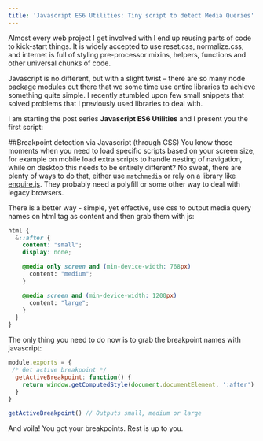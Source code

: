 ```yaml
---
title: 'Javascript ES6 Utilities: Tiny script to detect Media Queries'
---
```


Almost every web project I get involved with I end up reusing parts of code to kick-start things. It is widely accepted to use reset.css, normalize.css, and internet is full of styling pre-processor mixins, helpers, functions and other universal chunks of code.

Javascript is no different, but with a slight twist – there are so many node package modules out there that we some time use entire libraries to achieve something quite simple. I recently stumbled upon few small snippets that solved problems that I previously used libraries to deal with. 

I am starting the post series **Javascript ES6 Utilities** and I present you the first script: 


##Breakpoint detection via Javascript (through CSS)
You know those moments when you need to load specific scripts based on your screen size, for example on mobile load extra scripts to handle nesting of navigation, while on desktop this needs to be entirely different? No sweat, there are plenty of ways to do that, either use `matchmedia` or rely on a library like [enquire.js](http://wicky.nillia.ms/enquire.js/ "Enquire.js"). They probably need a polyfill or some other way to deal with legacy browsers. 

There is a better way - simple, yet effective, use css to output media query names on html tag as content and then grab them with js:
```css
html {
  &::after {
    content: "small";
    display: none;

    @media only screen and (min-device-width: 768px) 
      content: "medium";
    }

    @media screen and (min-device-width: 1200px) 
      content: "large";
    }
  }
}
```
The only thing you need to do now is to grab the breakpoint names with javascript:
```javascript
module.exports = {
 /* Get active breakpoint */
  getActiveBreakpoint: function() {
    return window.getComputedStyle(document.documentElement, ':after').getPropertyValue('content').replace(/['"]/g, '');
  }
}

getActiveBreakpoint() // Outputs small, medium or large
```
And voila! You got your breakpoints. Rest is up to you.